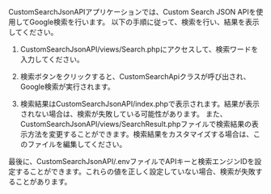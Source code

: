 CustomSearchJsonAPIアプリケーションでは、Custom Search JSON APIを使用してGoogle検索を行います。
以下の手順に従って、検索を行い、結果を表示してください。

1. CustomSearchJsonAPI/views/Search.phpにアクセスして、検索ワードを入力してください。

2. 検索ボタンをクリックすると、CustomSearchApiクラスが呼び出され、Google検索が実行されます。

3. 検索結果はCustomSearchJsonAPI/index.phpで表示されます。結果が表示されない場合は、検索が失敗している可能性があります。
また、CustomSearchJsonAPI/views/SearchResult.phpファイルで検索結果の表示方法を変更することができます。検索結果をカスタマイズする場合は、このファイルを編集してください。

最後に、CustomSearchJsonAPI/.envファイルでAPIキーと検索エンジンIDを設定することができます。これらの値を正しく設定していない場合、検索が失敗することがあります。